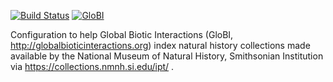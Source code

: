 [![Build Status](https://travis-ci.com/globalbioticinteractions/usnm.svg)](https://travis-ci.com/globalbioticinteractions/usnm) [![GloBI](http://api.globalbioticinteractions.org/interaction.svg?accordingTo=globi:globalbioticinteractions/usnm)](http://globalbioticinteractions.org/?accordingTo=globi:globalbioticinteractions/usnm) 


Configuration to help Global Biotic Interactions (GloBI, http://globalbioticinteractions.org) index natural history collections made available by the National Museum of Natural History, Smithsonian Institution via https://collections.nmnh.si.edu/ipt/ . 

